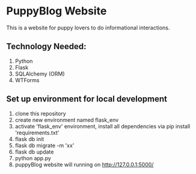 # **PuppyBlog Website**

This is a website for puppy lovers to do informational interactions. 



## Technology Needed:

1. Python
2. Flask
3. SQLAlchemy (ORM)
4. WTForms



## Set up environment for local development

1. clone this repository
2. create new environment named flask_env
3. activate 'flask_env' environment, install all dependencies via pip install 'requirements.txt'
4. flask db init
5. flask db migrate -m 'xx'
6. flask db update
7. python app.py
8. puppyBlog website will running on http://127.0.0.1:5000/
